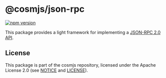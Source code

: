 # @cosmjs/json-rpc

[![npm version](https://img.shields.io/npm/v/@cosmjs/json-rpc.svg)](https://www.npmjs.com/package/@cosmjs/json-rpc)

This package provides a light framework for implementing a
[JSON-RPC 2.0 API](https://www.jsonrpc.org/specification).

## License

This package is part of the cosmjs repository, licensed under the Apache License
2.0 (see [NOTICE](https://github.com/cosmos/cosmjs/blob/main/NOTICE) and
[LICENSE](https://github.com/cosmos/cosmjs/blob/main/LICENSE)).
